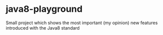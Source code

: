 java8-playground
================
Small project which shows the most important (my opinion) new features introduced with the Java8 standard
